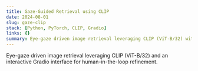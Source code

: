 ```yaml
---
title: Gaze-Guided Retrieval using CLIP
date: 2024-08-01
slug: gaze-clip
stack: [Python, PyTorch, CLIP, Gradio]
links: {}
summary: Eye-gaze driven image retrieval leveraging CLIP (ViT-B/32) with an interactive Gradio interface.
---
```

Eye-gaze driven image retrieval leveraging CLIP (ViT-B/32) and an interactive Gradio interface for human-in-the-loop refinement.
